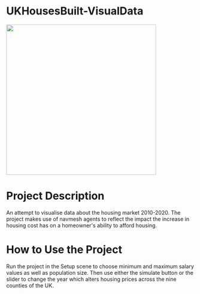 # UKHousesBuilt-VisualData

<img src="https://user-images.githubusercontent.com/55785328/201423311-dfe70c7f-3076-404f-91fd-74f2f606e47e.png" width="400" height="400" />

# Project Description
An attempt to visualise data about the housing market 2010-2020. The project makes use of navmesh agents to reflect the impact the increase in housing cost has on a homeowner's ability to afford housing. 

# How to Use the Project
Run the project in the Setup scene to choose minimum and maximum salary values as well as population size. Then use either the simulate button or the slider to change the year which alters housing prices across the nine counties of the UK. 
